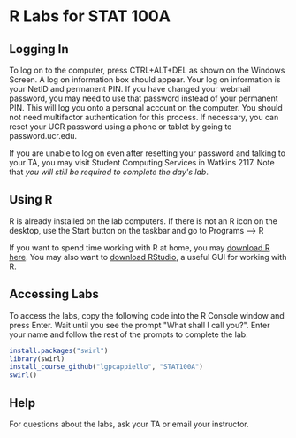 # R Labs for STAT 100A

## Logging In

To log on to the computer, press CTRL+ALT+DEL as shown on the Windows Screen. A log on information box should appear. Your log on information is your NetID and permanent PIN. If you have changed your webmail password, you may need to use that password instead of your permanent PIN. This will log you onto a personal account on the computer. You should not need multifactor authentication for this process. If necessary, you can reset your UCR password using a phone or tablet by going to password.ucr.edu. 

If you are unable to log on even after resetting your password and talking to your TA, you may visit Student Computing Services in Watkins 2117. Note that *you will still be required to complete the day's lab*. 

## Using R

R is already installed on the lab computers. If there is not an R icon on the desktop, use the Start button on the taskbar and go to Programs --> R

If you want to spend time working with R at home, you may <a href="https://www.r-project.org/" target="blank">download R here</a>. You may also want to <a href="https://www.rstudio.com/" target="blank">download RStudio</a>, a useful GUI for working with R.

## Accessing Labs

To access the labs, copy the following code into the R Console window and press Enter. Wait until you see the prompt "What shall I call you?". Enter your name and follow the rest of the prompts to complete the lab.

```r
install.packages("swirl")
library(swirl)
install_course_github("lgpcappiello", "STAT100A")
swirl()
```

## Help

For questions about the labs, ask your TA or email your instructor.

